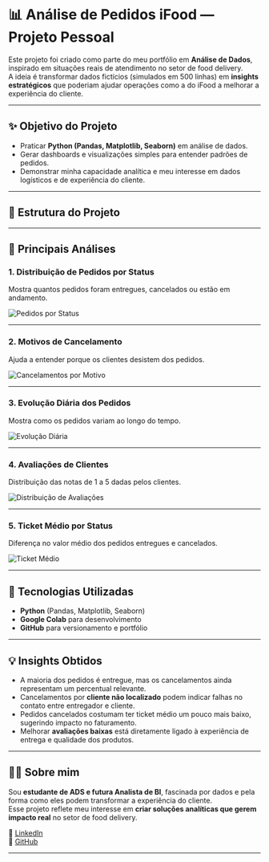 # 📊 Análise de Pedidos iFood — Projeto Pessoal

Este projeto foi criado como parte do meu portfólio em **Análise de Dados**, inspirado em situações reais de atendimento no setor de food delivery.  
A ideia é transformar dados fictícios (simulados em 500 linhas) em **insights estratégicos** que poderiam ajudar operações como a do iFood a melhorar a experiência do cliente.  

---

## ✨ Objetivo do Projeto
- Praticar **Python (Pandas, Matplotlib, Seaborn)** em análise de dados.  
- Gerar dashboards e visualizações simples para entender padrões de pedidos.  
- Demonstrar minha capacidade analítica e meu interesse em dados logísticos e de experiência do cliente.  

---

## 📂 Estrutura do Projeto


---

## 🔎 Principais Análises

### 1. Distribuição de Pedidos por Status
Mostra quantos pedidos foram entregues, cancelados ou estão em andamento.

![Pedidos por Status](images/1_status.png)

---

### 2. Motivos de Cancelamento
Ajuda a entender porque os clientes desistem dos pedidos.

![Cancelamentos por Motivo](images/2_cancelamentos_motivo.png)

---

### 3. Evolução Diária dos Pedidos
Mostra como os pedidos variam ao longo do tempo.

![Evolução Diária](images/3_evolucao_diaria.png)

---

### 4. Avaliações de Clientes
Distribuição das notas de 1 a 5 dadas pelos clientes.

![Distribuição de Avaliações](images/4_distrib_avaliacoes.png)

---

### 5. Ticket Médio por Status
Diferença no valor médio dos pedidos entregues e cancelados.

![Ticket Médio](images/5_ticket_por_status.png)

---

## 🚀 Tecnologias Utilizadas
- **Python** (Pandas, Matplotlib, Seaborn)  
- **Google Colab** para desenvolvimento  
- **GitHub** para versionamento e portfólio  

---

## 💡 Insights Obtidos
- A maioria dos pedidos é entregue, mas os cancelamentos ainda representam um percentual relevante.  
- Cancelamentos por **cliente não localizado** podem indicar falhas no contato entre entregador e cliente.  
- Pedidos cancelados costumam ter ticket médio um pouco mais baixo, sugerindo impacto no faturamento.  
- Melhorar **avaliações baixas** está diretamente ligado à experiência de entrega e qualidade dos produtos.  

---

## 👩‍💻 Sobre mim
Sou **estudante de ADS e futura Analista de BI**, fascinada por dados e pela forma como eles podem transformar a experiência do cliente.  
Esse projeto reflete meu interesse em **criar soluções analíticas que gerem impacto real** no setor de food delivery.

📌 [LinkedIn](https://www.linkedin.com/in/sandyeli-brand%C3%A3o-814765288)  
📌 [GitHub](https://github.com/)  

---
